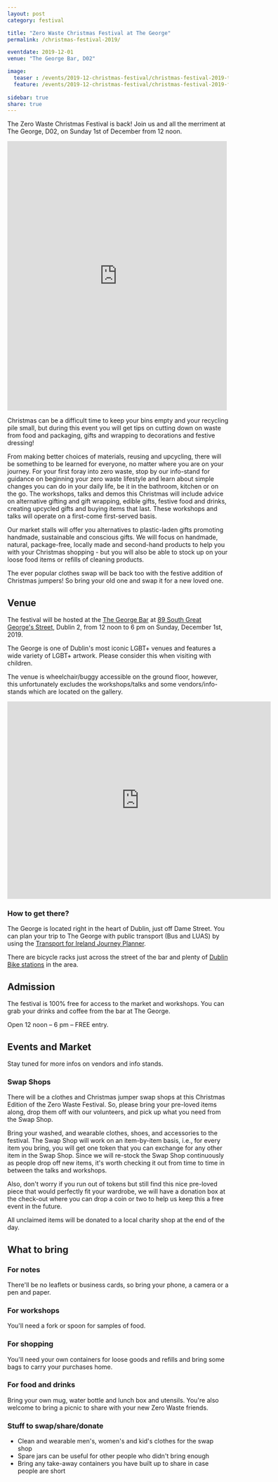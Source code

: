 ```yaml
---
layout: post
category: festival

title: "Zero Waste Christmas Festival at The George"
permalink: /christmas-festival-2019/

eventdate: 2019-12-01
venue: "The George Bar, D02"

image:
  teaser : /events/2019-12-christmas-festival/christmas-festival-2019-teaser.jpg
  feature: /events/2019-12-christmas-festival/christmas-festival-2019-feature.jpg
  
sidebar: true
share: true
---
```


The Zero Waste Christmas Festival is back! Join us and all the merriment at The George, D02, on Sunday 1st of December from 12 noon.


<iframe src="https://www.facebook.com/plugins/post.php?href=https%3A%2F%2Fwww.facebook.com%2FZeroWasteFestivalIreland%2Fposts%2F1282849595220065&width=500" width="500" height="614" style="border:none;overflow:hidden" scrolling="no" frameborder="0" allowTransparency="true" allow="encrypted-media"></iframe>

Christmas can be a difficult time to keep your bins empty and your recycling pile small, but during this event you will get tips on cutting down on waste from food and packaging, gifts and wrapping to decorations and festive dressing!

From making better choices of materials, reusing and upcycling, there will be something to be learned for everyone, no matter where you are on your journey. For your first foray into zero waste, stop by our info-stand for guidance on beginning your zero waste lifestyle and learn about simple changes you can do in your daily life, be it in the bathroom, kitchen or on the go. The workshops, talks and demos this Christmas will include advice on alternative gifting and gift wrapping, edible gifts, festive food and drinks, creating upcycled gifts and buying items that last. These workshops and talks will operate on a first-come first-served basis. 

Our market stalls will offer you alternatives to plastic-laden gifts promoting handmade, sustainable and conscious gifts. We will focus on handmade, natural, package-free, locally made and second-hand products to help you with your Christmas shopping - but you will also be able to stock up on your loose food items or refills of cleaning products. 

The ever popular clothes swap will be back too with the festive addition of Christmas jumpers! So bring your old one and swap it for a new loved one.  


## Venue

The festival will be hosted at the [The George Bar](http://thegeorge.ie/) at [89 South Great George's Street](https://goo.gl/maps/VmcQiFwirShH7JrC7), Dublin 2, from 12 noon to 6 pm on Sunday, December 1st, 2019.

The George is one of Dublin's most iconic LGBT+ venues and features a wide variety of LGBT+ artwork. Please consider this when visiting with children.

The venue is wheelchair/buggy accessible on the ground floor, however, this unfortunately excludes the workshops/talks and some vendors/info-stands which are located on the gallery.

<iframe src="https://www.google.com/maps/embed?pb=!1m14!1m8!1m3!1d9527.89122139659!2d-6.2646836!3d53.343743!3m2!1i1024!2i768!4f13.1!3m3!1m2!1s0x0%3A0x1773eaac8a822f7c!2sThe%20George!5e0!3m2!1sen!2sus!4v1573842647383!5m2!1sen!2sus" width="600" height="450" frameborder="0" style="border:0;" allowfullscreen=""></iframe>

### How to get there?

The George is located right in the heart of Dublin, just off Dame Street. You can plan your trip to The George with public transport (Bus and LUAS) by using the [Transport for Ireland Journey Planner](http://www.journeyplanner.transportforireland.ie/).

There are bicycle racks just across the street of the bar and plenty of [Dublin Bike stations](http://www.dublinbikes.ie/All-Stations/Station-map) in the area.

## Admission

The festival is 100% free for access to the market and workshops. You can grab your drinks and coffee from the bar at The George.

Open 12 noon – 6 pm – FREE entry.


## Events and Market

Stay tuned for more infos on vendors and info stands.

### Swap Shops

There will be a clothes and Christmas jumper swap shops at this Christmas Edition of the Zero Waste Festival. So, please bring your pre-loved items along, drop them off with our volunteers, and pick up what you need from the Swap Shop.

Bring your washed, and wearable clothes, shoes, and accessories to the festival. The Swap Shop will work on an item-by-item basis, i.e., for every item you bring, you will get one token that you can exchange for any other item in the Swap Shop. Since we will re-stock the Swap Shop continuously as people drop off new items, it's worth checking it out from time to time in between the talks and workshops. 

Also, don't worry if you run out of tokens but still find this nice pre-loved piece that would perfectly fit your wardrobe, we will have a donation box at the check-out where you can drop a coin or two to help us keep this a free event in the future.

All unclaimed items will be donated to a local charity shop at the end of the day.


## What to bring

### For notes

There'll be no leaflets or business cards, so bring your phone, a camera or a pen and paper.

### For workshops

You'll need a fork or spoon for samples of food.

### For shopping

You'll need your own containers for loose goods and refills and bring some bags to carry your purchases home.

### For food and drinks

Bring your own mug, water bottle and lunch box and utensils. You're also welcome to bring a picnic to share with your new Zero Waste friends.

### Stuff to swap/share/donate

- Clean and wearable men's, women's and kid's clothes for the swap shop
- Spare jars can be useful for other people who didn't bring enough
- Bring any take-away containers you have built up to share in case people are short

